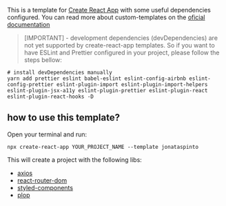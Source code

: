 This is a template for [Create React App](https://github.com/facebook/create-react-app) with some useful dependencies configured.
You can read more about custom-templates on the [oficial documentation](https://create-react-app.dev/docs/custom-templates/)

> [IMPORTANT] - development dependencies (devDependencies) are not yet supported by create-react-app templates. So if you want to have ESLint and Prettier configured in your project, please follow the steps bellow:

```shell
# install devDependencies manually
yarn add prettier eslint babel-eslint eslint-config-airbnb eslint-config-prettier eslint-plugin-import eslint-plugin-import-helpers eslint-plugin-jsx-a11y eslint-plugin-prettier eslint-plugin-react eslint-plugin-react-hooks -D
```

## how to use this template?

Open your terminal and run:
```shell
npx create-react-app YOUR_PROJECT_NAME --template jonataspinto
```

This will create a project with the following libs:

* [axios](https://github.com/axios/axios)
* [react-router-dom](https://reacttraining.com/react-router/web/guides/quick-start)
* [styled-components](https://www.styled-components.com/)
* [plop](https://www.npmjs.com/package/plop)

